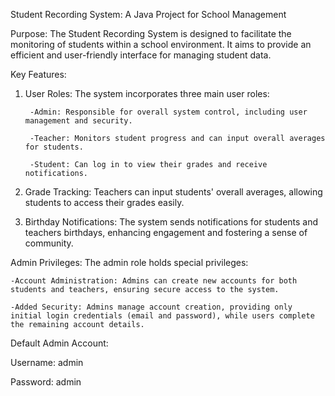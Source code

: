 Student Recording System: A Java Project for School Management

Purpose:
The Student Recording System is designed to facilitate the monitoring of students within a school environment. It aims to provide an efficient and user-friendly interface for managing student data.

Key Features:

1. User Roles: The system incorporates three main user roles:

        -Admin: Responsible for overall system control, including user management and security.
   
        -Teacher: Monitors student progress and can input overall averages for students.
   
        -Student: Can log in to view their grades and receive notifications.
   
3. Grade Tracking: Teachers can input students' overall averages, allowing students to access their grades easily.

4. Birthday Notifications: The system sends notifications for students and teachers birthdays, enhancing engagement and fostering a sense of community.


Admin Privileges:
The admin role holds special privileges:

    -Account Administration: Admins can create new accounts for both students and teachers, ensuring secure access to the system.
  
    -Added Security: Admins manage account creation, providing only initial login credentials (email and password), while users complete the remaining account details.

Default Admin Account:

Username: admin

Password: admin
